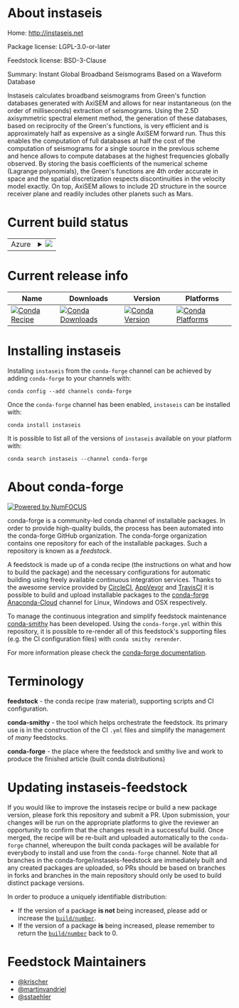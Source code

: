 About instaseis
===============

Home: http://instaseis.net

Package license: LGPL-3.0-or-later

Feedstock license: BSD-3-Clause

Summary: Instant Global Broadband Seismograms Based on a Waveform Database

Instaseis calculates broadband seismograms from Green's function databases
generated with AxiSEM and allows for near instantaneous (on the order of
milliseconds) extraction of seismograms. Using the 2.5D axisymmetric
spectral element method, the generation of these databases, based on
reciprocity of the Green's functions, is very efficient and is approximately
half as expensive as a single AxiSEM forward run. Thus this enables the
computation of full databases at half the cost of the computation of
seismograms for a single source in the previous scheme and hence allows to
compute databases at the highest frequencies globally observed. By storing
the basis coefficients of the numerical scheme (Lagrange polynomials),
the Green's functions are 4th order accurate in space and the spatial
discretization respects discontinuities in the velocity model exactly. On
top, AxiSEM allows to include 2D structure in the source receiver plane and
readily includes other planets such as Mars.


Current build status
====================


<table>
    
  <tr>
    <td>Azure</td>
    <td>
      <details>
        <summary>
          <a href="https://dev.azure.com/conda-forge/feedstock-builds/_build/latest?definitionId=4534&branchName=master">
            <img src="https://dev.azure.com/conda-forge/feedstock-builds/_apis/build/status/instaseis-feedstock?branchName=master">
          </a>
        </summary>
        <table>
          <thead><tr><th>Variant</th><th>Status</th></tr></thead>
          <tbody><tr>
              <td>linux_64_python3.6.____cpython</td>
              <td>
                <a href="https://dev.azure.com/conda-forge/feedstock-builds/_build/latest?definitionId=4534&branchName=master">
                  <img src="https://dev.azure.com/conda-forge/feedstock-builds/_apis/build/status/instaseis-feedstock?branchName=master&jobName=linux&configuration=linux_64_python3.6.____cpython" alt="variant">
                </a>
              </td>
            </tr><tr>
              <td>linux_64_python3.7.____cpython</td>
              <td>
                <a href="https://dev.azure.com/conda-forge/feedstock-builds/_build/latest?definitionId=4534&branchName=master">
                  <img src="https://dev.azure.com/conda-forge/feedstock-builds/_apis/build/status/instaseis-feedstock?branchName=master&jobName=linux&configuration=linux_64_python3.7.____cpython" alt="variant">
                </a>
              </td>
            </tr><tr>
              <td>linux_64_python3.8.____cpython</td>
              <td>
                <a href="https://dev.azure.com/conda-forge/feedstock-builds/_build/latest?definitionId=4534&branchName=master">
                  <img src="https://dev.azure.com/conda-forge/feedstock-builds/_apis/build/status/instaseis-feedstock?branchName=master&jobName=linux&configuration=linux_64_python3.8.____cpython" alt="variant">
                </a>
              </td>
            </tr><tr>
              <td>osx_64_python3.6.____cpython</td>
              <td>
                <a href="https://dev.azure.com/conda-forge/feedstock-builds/_build/latest?definitionId=4534&branchName=master">
                  <img src="https://dev.azure.com/conda-forge/feedstock-builds/_apis/build/status/instaseis-feedstock?branchName=master&jobName=osx&configuration=osx_64_python3.6.____cpython" alt="variant">
                </a>
              </td>
            </tr><tr>
              <td>osx_64_python3.7.____cpython</td>
              <td>
                <a href="https://dev.azure.com/conda-forge/feedstock-builds/_build/latest?definitionId=4534&branchName=master">
                  <img src="https://dev.azure.com/conda-forge/feedstock-builds/_apis/build/status/instaseis-feedstock?branchName=master&jobName=osx&configuration=osx_64_python3.7.____cpython" alt="variant">
                </a>
              </td>
            </tr><tr>
              <td>osx_64_python3.8.____cpython</td>
              <td>
                <a href="https://dev.azure.com/conda-forge/feedstock-builds/_build/latest?definitionId=4534&branchName=master">
                  <img src="https://dev.azure.com/conda-forge/feedstock-builds/_apis/build/status/instaseis-feedstock?branchName=master&jobName=osx&configuration=osx_64_python3.8.____cpython" alt="variant">
                </a>
              </td>
            </tr>
          </tbody>
        </table>
      </details>
    </td>
  </tr>
</table>

Current release info
====================

| Name | Downloads | Version | Platforms |
| --- | --- | --- | --- |
| [![Conda Recipe](https://img.shields.io/badge/recipe-instaseis-green.svg)](https://anaconda.org/conda-forge/instaseis) | [![Conda Downloads](https://img.shields.io/conda/dn/conda-forge/instaseis.svg)](https://anaconda.org/conda-forge/instaseis) | [![Conda Version](https://img.shields.io/conda/vn/conda-forge/instaseis.svg)](https://anaconda.org/conda-forge/instaseis) | [![Conda Platforms](https://img.shields.io/conda/pn/conda-forge/instaseis.svg)](https://anaconda.org/conda-forge/instaseis) |

Installing instaseis
====================

Installing `instaseis` from the `conda-forge` channel can be achieved by adding `conda-forge` to your channels with:

```
conda config --add channels conda-forge
```

Once the `conda-forge` channel has been enabled, `instaseis` can be installed with:

```
conda install instaseis
```

It is possible to list all of the versions of `instaseis` available on your platform with:

```
conda search instaseis --channel conda-forge
```


About conda-forge
=================

[![Powered by NumFOCUS](https://img.shields.io/badge/powered%20by-NumFOCUS-orange.svg?style=flat&colorA=E1523D&colorB=007D8A)](http://numfocus.org)

conda-forge is a community-led conda channel of installable packages.
In order to provide high-quality builds, the process has been automated into the
conda-forge GitHub organization. The conda-forge organization contains one repository
for each of the installable packages. Such a repository is known as a *feedstock*.

A feedstock is made up of a conda recipe (the instructions on what and how to build
the package) and the necessary configurations for automatic building using freely
available continuous integration services. Thanks to the awesome service provided by
[CircleCI](https://circleci.com/), [AppVeyor](https://www.appveyor.com/)
and [TravisCI](https://travis-ci.com/) it is possible to build and upload installable
packages to the [conda-forge](https://anaconda.org/conda-forge)
[Anaconda-Cloud](https://anaconda.org/) channel for Linux, Windows and OSX respectively.

To manage the continuous integration and simplify feedstock maintenance
[conda-smithy](https://github.com/conda-forge/conda-smithy) has been developed.
Using the ``conda-forge.yml`` within this repository, it is possible to re-render all of
this feedstock's supporting files (e.g. the CI configuration files) with ``conda smithy rerender``.

For more information please check the [conda-forge documentation](https://conda-forge.org/docs/).

Terminology
===========

**feedstock** - the conda recipe (raw material), supporting scripts and CI configuration.

**conda-smithy** - the tool which helps orchestrate the feedstock.
                   Its primary use is in the construction of the CI ``.yml`` files
                   and simplify the management of *many* feedstocks.

**conda-forge** - the place where the feedstock and smithy live and work to
                  produce the finished article (built conda distributions)


Updating instaseis-feedstock
============================

If you would like to improve the instaseis recipe or build a new
package version, please fork this repository and submit a PR. Upon submission,
your changes will be run on the appropriate platforms to give the reviewer an
opportunity to confirm that the changes result in a successful build. Once
merged, the recipe will be re-built and uploaded automatically to the
`conda-forge` channel, whereupon the built conda packages will be available for
everybody to install and use from the `conda-forge` channel.
Note that all branches in the conda-forge/instaseis-feedstock are
immediately built and any created packages are uploaded, so PRs should be based
on branches in forks and branches in the main repository should only be used to
build distinct package versions.

In order to produce a uniquely identifiable distribution:
 * If the version of a package **is not** being increased, please add or increase
   the [``build/number``](https://conda.io/docs/user-guide/tasks/build-packages/define-metadata.html#build-number-and-string).
 * If the version of a package **is** being increased, please remember to return
   the [``build/number``](https://conda.io/docs/user-guide/tasks/build-packages/define-metadata.html#build-number-and-string)
   back to 0.

Feedstock Maintainers
=====================

* [@krischer](https://github.com/krischer/)
* [@martinvandriel](https://github.com/martinvandriel/)
* [@sstaehler](https://github.com/sstaehler/)

